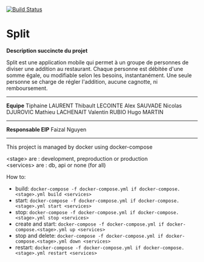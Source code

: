 [![Build Status](https://dev.azure.com/valentinrubio/Split/_apis/build/status/split2021.Split?branchName=master)](https://dev.azure.com/valentinrubio/Split/_build/latest?definitionId=1&branchName=master)


# Split

**Description succincte du projet**

Split est une application mobile qui permet à un groupe de personnes de diviser une addition au restaurant.
Chaque personne est débitée d'une somme égale, ou modifiable selon les besoins, instantanément.
Une seule personne se charge de régler l'addition, aucune cagnotte, ni remboursement.

-- -- -- -- -- -- -- -- -- -- -- -- -- -- -- -- -- -- -- -- -- -- -- -- -- -- -- -- -- -- -- -- -- -- -- --

**Equipe**
Tiphaine LAURENT
Thibault LECOINTE
Alex SAUVADE
Nicolas DJUROVIC
Mathieu LACHENAIT
Valentin RUBIO
Hugo MARTIN

-- -- -- -- -- -- -- -- -- -- -- -- -- -- -- -- -- -- -- -- -- -- -- -- -- -- -- -- -- -- -- -- -- -- -- --

**Responsable EIP**
Faizal Nguyen

-- --

This project is managed by docker using docker-compose

\<stage\> are : development, preproduction or production
<br>
\<services\> are : db, api or none (for all)

How to:
- build: `docker-compose -f docker-compose.yml if docker-compose.<stage>.yml build <services>`
- start: `docker-compose -f docker-compose.yml if docker-compose.<stage>.yml start <services>`
- stop: `docker-compose -f docker-compose.yml if docker-compose.<stage>.yml stop <services>`
- create and start: `docker-compose -f docker-compose.yml if docker-compose.<stage>.yml up <services>`
- stop and delete: `docker-compose -f docker-compose.yml if docker-compose.<stage>.yml down <services>`
- restart: `docker-compose -f docker-compose.yml if docker-compose.<stage>.yml restart <services>`
